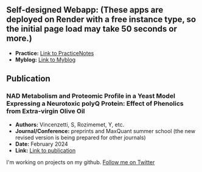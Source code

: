## Self-designed Webapp: (These apps are deployed on Render with a free instance type, so the initial page load may take 50 seconds or more.)
- **Practice:** [Link to PracticeNotes](https://practicenl.onrender.com)
- **Myblog:** [Link to Myblog](https://myblog-lax8.onrender.com/)

  
## Publication
### NAD Metabolism and Proteomic Profile in a Yeast Model Expressing a Neurotoxic polyQ Protein: Effect of Phenolics from Extra-virgin Olive Oil
- **Authors:** Vincenzetti, S, Rozimemet, Y, etc.
- **Journal/Conference:** preprints and MaxQuant summer school (the new revised version is being prepared for other journals)
- **Date:** February 2024
- **Link:** [Link to publication](https://www.preprints.org/manuscript/202402.1499/v1)

I'm working on projects on my github. 
[Follow me on Twitter](https://twitter.com/Yusufrozimemet)





